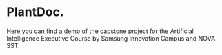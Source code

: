# PlantDoc.
Here you can find a demo of the capstone project for the Artificial Intelligence Executive Course by Samsung Innovation Campus and NOVA SST.
